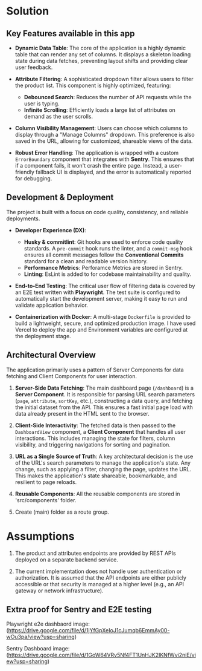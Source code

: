 # Solution

## Key Features available in this app

*   **Dynamic Data Table**: The core of the application is a highly dynamic table that can render any set of columns. It displays a skeleton loading state during data fetches, preventing layout shifts and providing clear user feedback.

*   **Attribute Filtering**: A sophisticated dropdown filter allows users to filter the product list. This component is highly optimized, featuring:
    *   **Debounced Search**: Reduces the number of API requests while the user is typing.
    *   **Infinite Scrolling**: Efficiently loads a large list of attributes on demand as the user scrolls.

*   **Column Visibility Management**: Users can choose which columns to display through a "Manage Columns" dropdown. This preference is also saved in the URL, allowing for customized, shareable views of the data.

*   **Robust Error Handling**: The application is wrapped with a custom `ErrorBoundary` component that integrates with **Sentry**. This ensures that if a component fails, it won't crash the entire page. Instead, a user-friendly fallback UI is displayed, and the error is automatically reported for debugging.


## Development & Deployment

The project is built with a focus on code quality, consistency, and reliable deployments.

*   **Developer Experience (DX)**:
    *   **Husky & commitlint**: Git hooks are used to enforce code quality standards. A `pre-commit` hook runs the linter, and a `commit-msg` hook ensures all commit messages follow the **Conventional Commits** standard for a clean and readable version history.
    *   **Performance Metrics**: Perforamce Metrics are stored in Sentry.
    *   **Linting**: EsLint is added to for codebase maintainability and quality.

*   **End-to-End Testing**: The critical user flow of filtering data is covered by an E2E test written with **Playwright**. The test suite is configured to automatically start the development server, making it easy to run and validate application behavior.

*   **Containerization with Docker**: A multi-stage `Dockerfile` is provided to build a lightweight, secure, and optimized production image. I have used Vercel to deploy the app and Environment variables are configured at the deployment stage.

## Architectural Overview

The application primarily uses a pattern of Server Components for data fetching and Client Components for user interaction.

1.  **Server-Side Data Fetching**: The main dashboard page (`/dashboard`) is a **Server Component**. It is responsible for parsing URL search parameters (`page`, `attribute`, `sortKey`, etc.), constructing a data query, and fetching the initial dataset from the API. This ensures a fast initial page load with data already present in the HTML sent to the browser.

2.  **Client-Side Interactivity**: The fetched data is then passed to the `DashboardView` component, a **Client Component** that handles all user interactions. This includes managing the state for filters, column visibility, and triggering navigations for sorting and pagination.

3.  **URL as a Single Source of Truth**: A key architectural decision is the use of the URL's search parameters to manage the application's state. Any change, such as applying a filter, changing the page, updates the URL. This makes the application's state shareable, bookmarkable, and resilient to page reloads.

4. **Reusable Components**: All the reusable components are stored in 'src/components' folder.

5. Create (main) folder as a route group.

# Assumptions

1. The product and attributes endpoints are provided by REST APIs deployed on a separate backend service.

2. The current implementation does not handle user authentication or authorization. It is assumed that the API endpoints are either publicly accessible or that security is managed at a higher level (e.g., an API gateway or network infrastructure).


## Extra proof for Sentry and E2E testing
Playwright e2e dashbaord image: (https://drive.google.com/file/d/1jYfGpXeIoJ1cJumqb6EmmAy00-wOu3pa/view?usp=sharing)

Sentry Dashboard image: (https://drive.google.com/file/d/1GoW64VRv5Nf4FT1UnHJK2IKNfWvi2niE/view?usp=sharing)